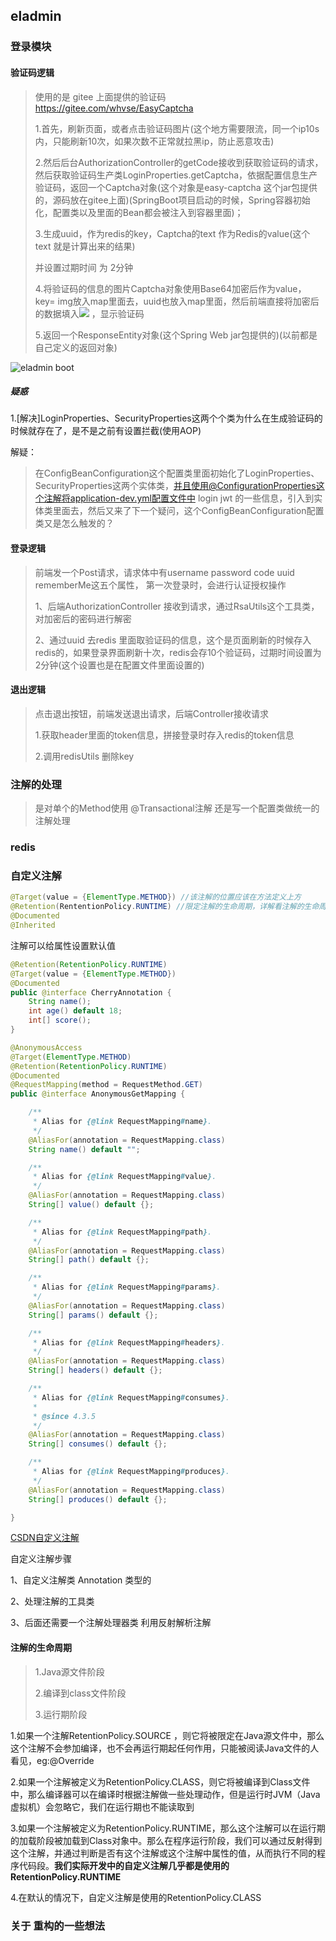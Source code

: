 

## eladmin

### 登录模块

#### 验证码逻辑

> 使用的是 gitee 上面提供的验证码 https://gitee.com/whvse/EasyCaptcha
>
> 1.首先，刷新页面，或者点击验证码图片(这个地方需要限流，同一个ip10s内，只能刷新10次，如果次数不正常就拉黑ip，防止恶意攻击)
>
> 2.然后后台AuthorizationController的getCode接收到获取验证码的请求，然后获取验证码生产类LoginProperties.getCaptcha，依据配置信息生产验证码，返回一个Captcha对象(这个对象是easy-captcha 这个jar包提供的，源码放在gitee上面)(SpringBoot项目启动的时候，Spring容器初始化，配置类以及里面的Bean都会被注入到容器里面)；
>
> 3.生成uuid，作为redis的key，Captcha的text 作为Redis的value(这个text 就是计算出来的结果)
>
> 并设置过期时间 为 2分钟
>
> 4.将验证码的信息的图片Captcha对象使用Base64加密后作为value，key= img放入map里面去，uuid也放入map里面，然后前端直接将加密后的数据填入<img src="Captcha.toBase64()"> ，显示验证码
>
> 5.返回一个ResponseEntity对象(这个Spring Web jar包提供的)(以前都是自己定义的返回对象)



![eladmin boot](D:\gitproject\github\SnailsNotes\docs\项目实战\后端项目\eladminboot.PNG)







##### 疑惑

1.[解决]LoginProperties、SecurityProperties这两个个类为什么在生成验证码的时候就存在了，是不是之前有设置拦截(使用AOP)

解疑：

> 在ConfigBeanConfiguration这个配置类里面初始化了LoginProperties、SecurityProperties这两个实体类，并且使用@ConfigurationProperties这个注解将application-dev.yml配置文件中 login jwt 的一些信息，引入到实体类里面去，然后又来了下一个疑问，这个ConfigBeanConfiguration配置类又是怎么触发的？



#### 登录逻辑

> 前端发一个Post请求，请求体中有username password code uuid rememberMe这五个属性， 第一次登录时，会进行认证授权操作
>
> 1、后端AuthorizationController 接收到请求，通过RsaUtils这个工具类，对加密后的密码进行解密
>
> 2、通过uuid 去redis 里面取验证码的信息，这个是页面刷新的时候存入redis的，如果登录界面刷新十次，redis会存10个验证码，过期时间设置为2分钟(这个设置也是在配置文件里面设置的)





#### 退出逻辑

> 点击退出按钮，前端发送退出请求，后端Controller接收请求
>
> 1.获取header里面的token信息，拼接登录时存入redis的token信息
>
> 2.调用redisUtils 删除key
>
> 







### 注解的处理

> 是对单个的Method使用 @Transactional注解 还是写一个配置类做统一的注解处理



### redis





### 自定义注解

```java
@Target(value = {ElementType.METHOD}) //该注解的位置应该在方法定义上方
@Retention(RententionPolicy.RUNTIME) //限定注解的生命周期，详解看注解的生命周期
@Documented
@Inherited
```

注解可以给属性设置默认值

```java
@Retention(RetentionPolicy.RUNTIME)
@Target(value = {ElementType.METHOD})
@Documented
public @interface CherryAnnotation {
    String name();
    int age() default 18;
    int[] score();
}
```

```java
@AnonymousAccess
@Target(ElementType.METHOD)
@Retention(RetentionPolicy.RUNTIME)
@Documented
@RequestMapping(method = RequestMethod.GET)
public @interface AnonymousGetMapping {

    /**
     * Alias for {@link RequestMapping#name}.
     */
    @AliasFor(annotation = RequestMapping.class)
    String name() default "";

    /**
     * Alias for {@link RequestMapping#value}.
     */
    @AliasFor(annotation = RequestMapping.class)
    String[] value() default {};

    /**
     * Alias for {@link RequestMapping#path}.
     */
    @AliasFor(annotation = RequestMapping.class)
    String[] path() default {};

    /**
     * Alias for {@link RequestMapping#params}.
     */
    @AliasFor(annotation = RequestMapping.class)
    String[] params() default {};

    /**
     * Alias for {@link RequestMapping#headers}.
     */
    @AliasFor(annotation = RequestMapping.class)
    String[] headers() default {};

    /**
     * Alias for {@link RequestMapping#consumes}.
     *
     * @since 4.3.5
     */
    @AliasFor(annotation = RequestMapping.class)
    String[] consumes() default {};

    /**
     * Alias for {@link RequestMapping#produces}.
     */
    @AliasFor(annotation = RequestMapping.class)
    String[] produces() default {};

}
```



[CSDN自定义注解](https://blog.csdn.net/xsp_happyboy/article/details/80987484)

自定义注解步骤

1、自定义注解类 Annotation 类型的

2、处理注解的工具类

3、后面还需要一个注解处理器类  利用反射解析注解



#### 注解的生命周期

> 1.Java源文件阶段
>
> 2.编译到class文件阶段
>
> 3.运行期阶段

1.如果一个注解RetentionPolicy.SOURCE ，则它将被限定在Java源文件中，那么这个注解不会参加编译，也不会再运行期起任何作用，只能被阅读Java文件的人看见，eg:@Override

2.如果一个注解被定义为RetentionPolicy.CLASS，则它将被编译到Class文件中，那么编译器可以在编译时根据注解做一些处理动作，但是运行时JVM（Java虚拟机）会忽略它，我们在运行期也不能读取到

3.如果一个注解被定义为RetentionPolicy.RUNTIME，那么这个注解可以在运行期的加载阶段被加载到Class对象中。那么在程序运行阶段，我们可以通过反射得到这个注解，并通过判断是否有这个注解或这个注解中属性的值，从而执行不同的程序代码段。**我们实际开发中的自定义注解几乎都是使用的RetentionPolicy.RUNTIME**

4.在默认的情况下，自定义注解是使用的RetentionPolicy.CLASS





### 关于 重构的一些想法



